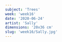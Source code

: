 ```yaml
---
subject: 'Trees'
week: 'week16'
date: '2020-06-24'
artist: 'Sally'
dimensions: '20x36 cm'
slug: 'week16/Sally.jpg'
---
```


